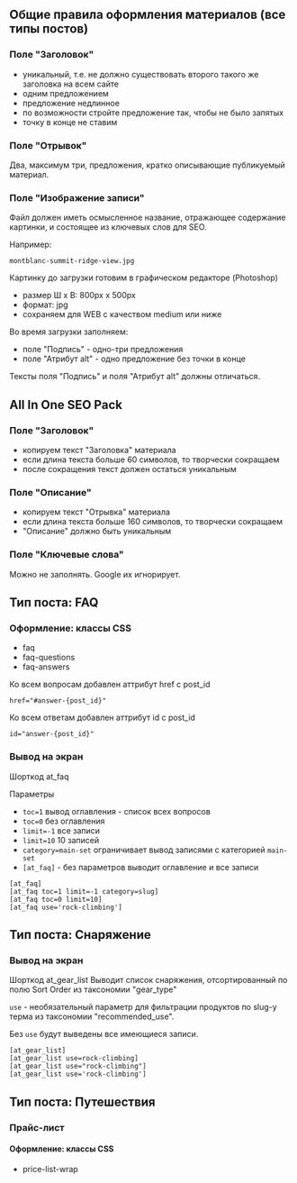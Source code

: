 ## Общие правила оформления материалов (все типы постов)
### Поле "Заголовок"
- уникальный, т.е. не должно существовать второго такого же заголовка на всем сайте
- одним предложением
- предложение недлинное
- по возможности стройте предложение так, чтобы не было запятых
- точку в конце не ставим

### Поле "Отрывок"
Два, максимум три, предложения, кратко описывающие публикуемый материал.

### Поле "Изображение записи"
Файл должен иметь осмысленное название, отражающее содержание картинки, и состоящее из ключевых слов для SEO.

Например:
```
montblanc-summit-ridge-view.jpg
```

Картинку до загрузки готовим в графическом редакторе (Photoshop)
- размер Ш x В: 800px x 500px
- формат: jpg
- сохраняем для  WEB c качеством medium или ниже

Во время загрузки заполняем:
- поле "Подпись" - одно-три предложения
- поле "Атрибут alt" - одно предложение без точки в конце

Тексты поля "Подпись" и  поля "Атрибут alt" должны отличаться.

## All In One SEO Pack
### Поле "Заголовок"
- копируем текст "Заголовка" материала
- если длина текста больше 60 символов, то творчески сокращаем
- после сокращения текст должен остаться уникальным

### Поле "Описание"
- копируем текст "Отрывка" материала
- если длина текста больше 160 символов, то творчески сокращаем
- "Описание" должно быть уникальным

### Поле "Ключевые слова"
Можно не заполнять. Google их игнорирует.


## Тип поста: FAQ
### Оформление: классы CSS
- faq
- faq-questions
- faq-answers


Ко всем вопросам добавлен аттрибут href с post_id 
```
href="#answer-{post_id}"

```


Ко всем ответам добавлен аттрибут id с post_id 
```
id="answer-{post_id}"

```

### Вывод на экран
Шорткод at_faq

Параметры
- `toc=1` вывод оглавления - список всех вопросов
- `toc=0` без оглавления
- `limit=-1` все записи
- `limit=10` 10 записей
- `category=main-set` ограничивает вывод записями с категорией `main-set`
- `[at_faq]` - без параметров выводит оглавление и все записи
```
[at_faq] 
[at_faq toc=1 limit=-1 category=slug]
[at_faq toc=0 limit=10]
[at_faq use='rock-climbing']
```

## Тип поста: Снаряжение
### Вывод на экран
Шорткод at_gear_list
Выводит список снаряжения, отсортированный по полю Sort Order из  таксономии "gear_type"

`use` - необязательный параметр для фильтрации продуктов по slug-у терма из таксономии "recommended_use".

Без `use` будут выведены все имеющиеся записи.
```
[at_gear_list] 
[at_gear_list use=rock-climbing]
[at_gear_list use="rock-climbing"]
[at_gear_list use='rock-climbing']
```
## Тип поста: Путешествия
### Прайс-лист

#### Оформление: классы CSS
- price-list-wrap





